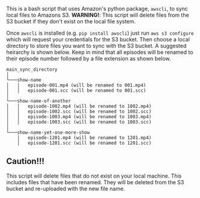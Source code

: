 This is a bash script that uses Amazon's python package, `awscli`, to sync local files to Amazons S3. **WARNING!**: This script will delete files from the S3 bucket if they don't exist on the local file system.

Once `awscli` is installed (e.g. `pip install awscli`) just run `aws s3 configure` which will request your credentials for the S3 bucket. Then choose a local directory to store files you want to sync with the S3 bucket. A suggested heirarchy is shown below. Keep in mind that all episodes will be renamed to their episode number followed by a file extension as shown below.

```
main_sync_directory
│
└───show-name
│   │   episode-001.mp4 (will be renamed to 001.mp4)
│   │   episode-001.scc (will be renamed to 001.scc)
│   
└───show-name-of-another
│   │   episode-1002.mp4 (will be renamed to 1002.mp4)
│   │   episode-1002.scc (will be renamed to 1002.scc)
│   │   episode-1003.mp4 (will be renamed to 1003.mp4)
│   │   episode-1003.scc (will be renamed to 1003.scc)
│   
└───show-name-yet-one-more-show
    │   episode-1201.mp4 (will be renamed to 1201.mp4)
    │   episode-1201.scc (will be renamed to 1201.scc)

```

## Caution!!!
This script will delete files that do not exist on your local machine. This includes files that have been renamed. They will be deleted from the S3 bucket and re-uploaded with the new file name.
